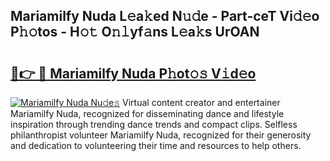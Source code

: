 ## Mariamilfy Nuda L𝚎a𝚔ed N𝚞𝚍e - Part-ceT Vi𝚍𝚎o P𝚑𝚘tos - H𝚘𝚝 O𝚗𝚕yf𝚊ns L𝚎a𝚔s UrOAN

# <h2><a href="http://kfdo4d.oniu.top/?m=Mariamilfy+Nuda">🔗👉 🔴 Mariamilfy Nuda P𝚑ot𝚘𝚜 V𝚒d𝚎o</a></h2>

[![Mariamilfy Nuda Nu𝚍e𝚜](https://i.imgur.com/0qMVB7G.gif)](http://kfdo4d.oniu.top/?m=Mariamilfy+Nuda)
Virtual content creator and entertainer Mariamilfy Nuda, recognized for disseminating dance and lifestyle inspiration through trending dance trends and compact clips. Selfless philanthropist volunteer Mariamilfy Nuda, recognized for their generosity and dedication to volunteering their time and resources to help others.  
